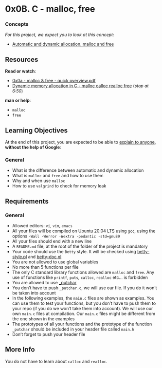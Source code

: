 
# 0x0B. C - malloc, free
### Concepts

_For this project, we expect you to look at this concept:_

-   [Automatic and dynamic allocation, malloc and free](https://intranet.hbtn.io/concepts/62)

## Resources

**Read or watch**:

-   [0x0a - malloc & free - quick overview.pdf](https://intranet.hbtn.io/rltoken/aRWpmTTHkSS2nTGh0Q5xyA "0x0a - malloc & free - quick overview.pdf")
-   [Dynamic memory allocation in C - malloc calloc realloc free](https://intranet.hbtn.io/rltoken/yD3tk5u--ws7QNFwTOfaDQ "Dynamic memory allocation in C - malloc calloc realloc free")  (_stop at 6:50_)

**man or help**:

-   `malloc`
-   `free`

## Learning Objectives

At the end of this project, you are expected to be able to  [explain to anyone](https://intranet.hbtn.io/rltoken/apBF53_9RDiTkG8MSIxyQw "explain to anyone"),  **without the help of Google**:

### General

-   What is the difference between automatic and dynamic allocation
-   What is  `malloc`  and  `free`  and how to use them
-   Why and when use  `malloc`
-   How to use  `valgrind`  to check for memory leak

## Requirements

### General

-   Allowed editors:  `vi`,  `vim`,  `emacs`
-   All your files will be compiled on Ubuntu 20.04 LTS using  `gcc`, using the options  `-Wall -Werror -Wextra -pedantic -std=gnu89`
-   All your files should end with a new line
-   A  `README.md`  file, at the root of the folder of the project is mandatory
-   Your code should use the  `Betty`  style. It will be checked using  [betty-style.pl](https://github.com/holbertonschool/Betty/blob/master/betty-style.pl "betty-style.pl")  and  [betty-doc.pl](https://github.com/holbertonschool/Betty/blob/master/betty-doc.pl "betty-doc.pl")
-   You are not allowed to use global variables
-   No more than 5 functions per file
-   The only C standard library functions allowed are  `malloc`  and  `free`. Any use of functions like  `printf`,  `puts`,  `calloc`,  `realloc`  etc… is forbidden
-   You are allowed to use  [_putchar](https://github.com/holbertonschool/_putchar.c/blob/master/_putchar.c "_putchar")
-   You don’t have to push  `_putchar.c`, we will use our file. If you do it won’t be taken into account
-   In the following examples, the  `main.c`  files are shown as examples. You can use them to test your functions, but you don’t have to push them to your repo (if you do we won’t take them into account). We will use our own  `main.c`  files at compilation. Our  `main.c`  files might be different from the one shown in the examples
-   The prototypes of all your functions and the prototype of the function  `_putchar`  should be included in your header file called  `main.h`
-   Don’t forget to push your header file

## More Info

You do not have to learn about  `calloc`  and  `realloc`.

